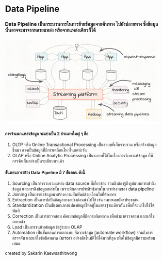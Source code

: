# Data Pipeline
### Data Pipeline เป็นกระบวนการในการย้ายข้อมูลจากต้นทาง ไปยังปลายทาง ซึ่งข้อมูลนั้นอาจจะมาจากหลายแหล่ง หรือจากแหล่งเดียวก็ได้
    
![](../assets/img/DataPipeline.png)

#### การจำแนกแหล่งข้อมูล จะแบ่งเป็น 2 ประเภทใหญ่ ๆ คือ
1. OLTP หรือ Online Transactional Processing เป็นระบบที่เก็บรวบรวม หรือสร้างข้อมูลขึ้นมา อาจเป็นข้อมูลที่มีการเคลื่อนไหวในแต่ล่ะวัน
1. OLAP หรือ Online Analytic Processing เป็นระบบที่ใช้ในเรื่องการวิเคราะห์ข้อมูล ที่มีการจัดเก็บอย่างเป็นระเบียบมาแล้ว

#### ขั้นตอนการสร้าง Data Pipeline มี 7 ขั้นตอน ดังนี้
1. Sourcing เป็นการรวบรวมแหล่ง data source ที่เกี่ยวข้อง รวมถึงต้องรู้ถึงรูปแบบการเข้าถึงข้อมูล และการดึงข้อมูลเหล่านั้น เพราะมีผลการประสิทธิภาพในการทำงานของ data pipeline 
1. Joining เป็นการนำข้อมูลมาสร้างความสัมพันธ์ด้วยเงื่อนไขที่ต้องการ
1. Extraction เป็นการปกปิดข้อมูลบางอย่างก่อนนำไปใช้ เช่น หมายเลขบัตรประชาชน
1. Standardization เป็นขั้นตอนการแปลงข้อมูลให้อยู่ในมาตรฐานเดียวกัน เพื่อที่จะนำไปใช้ได้ทันที
1. Correction เป็นการตรวจสอบ คัดแยกข้อมูลที่มีความผิดพลาด เพื่อนำมาตรวจสอบ และแก้ไขภายหลัง
1. Load เป็นการขนย้ายข้อมูลเข้าสู่ระบบ OLAP 
1. Automation เป็นขั้นตอนการออกแบบ จัดวางข้อมูล (automate workflow) รวมถึงการตรวจจับ และแก้ไขข้อผิดพลาด (error) อย่างอัตโนมัติให้ได้มากที่สุด เพื่อให้ข้อมูลมีความพร้อมเสมอ  


created by Sakarin Kaewsathitwong